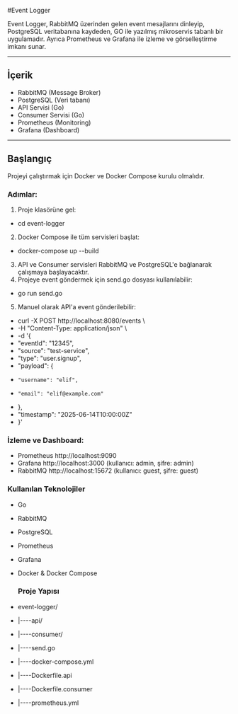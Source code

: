 #Event Logger

Event Logger, RabbitMQ üzerinden gelen event mesajlarını dinleyip, PostgreSQL veritabanına kaydeden, GO ile yazılmış mikroservis tabanlı bir uygulamadır. Ayrıca Prometheus ve Grafana ile izleme ve görselleştirme imkanı sunar.

---

## İçerik

- RabbitMQ (Message Broker)
- PostgreSQL (Veri tabanı)
- API Servisi (Go)
- Consumer Servisi (Go)
- Prometheus (Monitoring)
- Grafana (Dashboard)

---

## Başlangıç

Projeyi çalıştırmak için Docker ve Docker Compose kurulu olmalıdır.


### Adımlar:

1. Proje klasörüne gel:
-  cd event-logger
2. Docker Compose ile tüm servisleri başlat:
-  docker-compose up --build
3. API ve Consumer servisleri RabbitMQ ve PostgreSQL'e bağlanarak çalışmaya başlayacaktır.
4. Projeye event göndermek için send.go dosyası kullanılabilir:
- go run send.go
5. Manuel olarak API'a event gönderilebilir:
- curl -X POST http://localhost:8080/events \
- -H "Content-Type: application/json" \
- -d '{
-   "eventId": "12345",
-   "source": "test-service",
-   "type": "user.signup",
-   "payload": {
-     "username": "elif",
-     "email": "elif@example.com"
-   },
-   "timestamp": "2025-06-14T10:00:00Z"
- }'

### İzleme ve Dashboard:

- Prometheus http://localhost:9090
- Grafana http://localhost:3000 (kullanıcı: admin, şifre: admin)
- RabbitMQ http://localhost:15672 (kullanıcı: guest, şifre: guest)

### Kullanılan Teknolojiler

- Go
- RabbitMQ
- PostgreSQL
- Prometheus
- Grafana
- Docker & Docker Compose

  ### Proje Yapısı

- event-logger/
- |----api/
- |----consumer/
- |----send.go
- |----docker-compose.yml
- |----Dockerfile.api
- |----Dockerfile.consumer
- |----prometheus.yml
